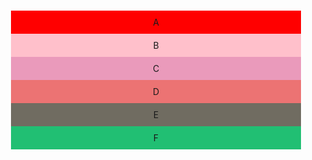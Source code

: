 <!DOCTYPE html>
<html lang="en">
<head>
  <title>Bootstrap Example</title>
  <meta charset="utf-8">
  <meta name="viewport" content="width=device-width, initial-scale=1">
  <link rel="stylesheet" href="https://maxcdn.bootstrapcdn.com/bootstrap/3.4.1/css/bootstrap.min.css">
  <script src="https://ajax.googleapis.com/ajax/libs/jquery/3.4.1/jquery.min.js"></script>
  <script src="https://maxcdn.bootstrapcdn.com/bootstrap/3.4.1/js/bootstrap.min.js"></script>
</head>
<style>
div{
text-align:center;
padding-top: 10px;
  padding-right: 10px;
  padding-bottom: 10px;
  padding-left: 10px;
}
</style>
<body>
<br>
<br>
<br>
<div class="container-fluid">
<div class="row">
    <div class="col-md-6 col-xs-3" style="background-color:red;">A</div>
    <div class="col-md-6 col-xs-9" style="background-color:pink;">B</div>
   <div class="col-xs-12" style="background-color:#ea9abb;">C</div>
   <div class="col-md-4 col-xs-6" style="background-color:#ec7373;">D</div>
    <div class="col-md-4 col-xs-3" style="background-color:#706c61;">E</div>
     <div class="col-md-4 col-xs-3" style="background-color:#21bf73;">F</div>
</div>

</div>

</body>
</html>

